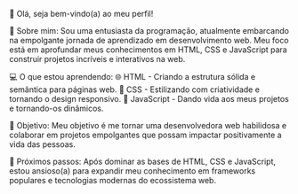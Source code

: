 👋 Olá, seja bem-vindo(a) ao meu perfil!

🚀 Sobre mim:
Sou uma entusiasta da programação, atualmente embarcando na empolgante jornada de aprendizado em desenvolvimento web. Meu foco está em aprofundar meus conhecimentos em HTML, CSS e JavaScript para construir projetos incríveis e interativos na web.

💻 O que estou aprendendo:
🌐 HTML - Criando a estrutura sólida e semântica para páginas web.
🎨 CSS - Estilizando com criatividade e tornando o design responsivo.
🚀 JavaScript - Dando vida aos meus projetos e tornando-os dinâmicos.

🎯 Objetivo:
Meu objetivo é me tornar uma desenvolvedora web habilidosa e colaborar em projetos empolgantes que possam impactar positivamente a vida das pessoas.

🌱 Próximos passos:
Após dominar as bases de HTML, CSS e JavaScript, estou ansioso(a) para expandir meu conhecimento em frameworks populares e tecnologias modernas do ecossistema web.


